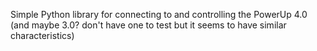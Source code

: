 Simple Python library for connecting to and controlling the PowerUp 4.0 (and maybe 3.0? don't have one to test but it seems to have similar characteristics)

